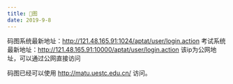 ```yaml
---
title: 🐴图
date: 2019-9-8
---
```


码图系统最新地址：http://121.48.165.91:1024/aptat/user/login.action
考试系统最新地址：http://121.48.165.91:10000/aptat/user/login.action
该ip为公网地址，可以通过公网直接访问

码图已经可以使用 http://matu.uestc.edu.cn/ 访问。
